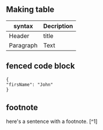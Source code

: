 ## Making table
| syntax | Decription |
| ---------- | ---------- |
| Header | title |
| Paragraph | Text |

## fenced code block
```
{
"firsName": "John"
}
```

## footnote
here's a sentence with a footnote. [^1]

